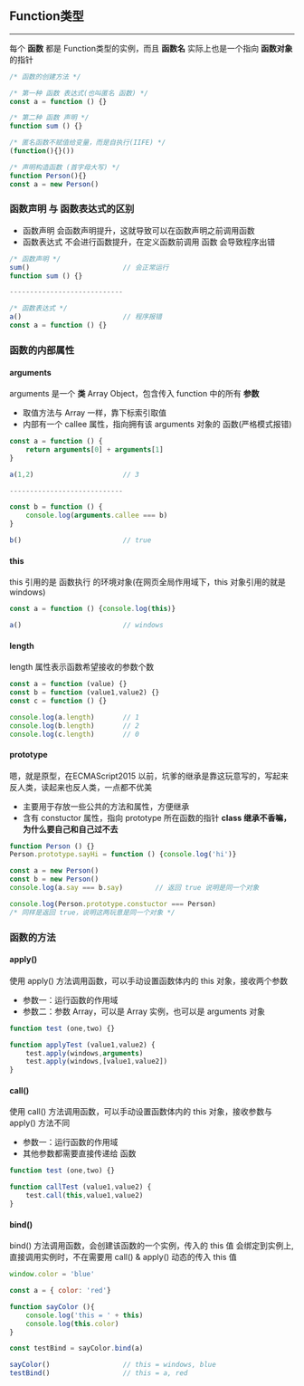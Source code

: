## Function类型

---

每个 **函数** 都是 Function类型的实例，而且 **函数名** 实际上也是一个指向 **函数对象**的指针

```javascript
/* 函数的创建方法 */

/* 第一种 函数 表达式(也叫匿名 函数) */
const a = function () {}

/* 第二种 函数 声明 */
function sum () {}

/* 匿名函数不赋值给变量，而是自执行(IIFE) */
(function(){}())

/* 声明构造函数 (首字母大写) */
function Person(){}
const a = new Person()
```

### 函数声明 与 函数表达式的区别

- 函数声明 会函数声明提升，这就导致可以在函数声明之前调用函数
- 函数表达式 不会进行函数提升，在定义函数前调用 函数 会导致程序出错

```javascript
/* 函数声明 */
sum()                       // 会正常运行
function sum () {}

----------------------------

/* 函数表达式 */
a()                         // 程序报错
const a = function () {}
```

### 函数的内部属性

#### arguments

arguments 是一个 **类** Array Object，包含传入 function 中的所有 **参数**

- 取值方法与 Array 一样，靠下标索引取值
- 内部有一个 callee 属性，指向拥有该 arguments 对象的 函数(严格模式报错)

```javascript
const a = function () {
    return arguments[0] + arguments[1]
}

a(1,2)                      // 3

----------------------------

const b = function () {
    console.log(arguments.callee === b)
}

b()                         // true
```

#### this

this 引用的是 函数执行 的环境对象(在网页全局作用域下，this 对象引用的就是 windows)

```javascript
const a = function () {console.log(this)}

a()                         // windows
```

#### length

length 属性表示函数希望接收的参数个数

```javascript
const a = function (value) {}
const b = function (value1,value2) {}
const c = function () {}

console.log(a.length)       // 1
console.log(b.length)       // 2
console.log(c.length)       // 0
```

#### prototype

嗯，就是原型，在ECMAScript2015 以前，坑爹的继承是靠这玩意写的，写起来反人类，读起来也反人类，一点都不优美

- 主要用于存放一些公共的方法和属性，方便继承
- 含有 constuctor 属性，指向 prototype 所在函数的指针
**class 继承不香嘛，为什么要自己和自己过不去**

```javascript
function Person () {}
Person.prototype.sayHi = function () {console.log('hi')}

const a = new Person()
const b = new Person()
console.log(a.say === b.say)        // 返回 true 说明是同一个对象

console.log(Person.prototype.constuctor === Person)
/* 同样是返回 true，说明这两玩意是同一个对象 */
```

### 函数的方法

#### apply()

使用 apply() 方法调用函数，可以手动设置函数体内的 this 对象，接收两个参数

- 参数一：运行函数的作用域
- 参数二：参数 Array，可以是 Array 实例，也可以是 arguments 对象

```javascript
function test (one,two) {}

function applyTest (value1,value2) {
    test.apply(windows,arguments)
    test.apply(windows,[value1,value2])
}
```

#### call()

使用 call() 方法调用函数，可以手动设置函数体内的 this 对象，接收参数与apply() 方法不同

- 参数一：运行函数的作用域
- 其他参数都需要直接传递给 函数

```javascript
function test (one,two) {}

function callTest (value1,value2) {
    test.call(this,value1,value2)
}
```

#### bind()

bind() 方法调用函数，会创建该函数的一个实例，传入的 this 值 会绑定到实例上,直接调用实例时，不在需要用 call() & apply() 动态的传入 this 值

```javascript
window.color = 'blue'

const a = { color: 'red'}

function sayColor (){
    console.log('this = ' + this)
    console.log(this.color)
}

const testBind = sayColor.bind(a)

sayColor()                  // this = windows, blue
testBind()                  // this = a, red
```
